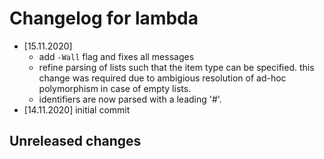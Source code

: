 # Changelog for lambda

- [15.11.2020]
    - add `-Wall` flag and fixes all messages
    - refine parsing of lists such that the item type can be specified.
      this change was required due to ambigious resolution of
      ad-hoc polymorphism in case of empty lists.
    - identifiers are now parsed with a leading '#'.
- [14.11.2020] initial commit

## Unreleased changes
